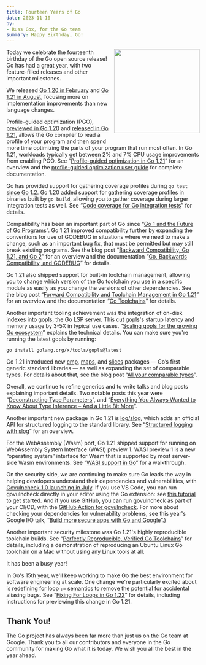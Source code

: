 ```yaml
---
title: Fourteen Years of Go
date: 2023-11-10
by:
- Russ Cox, for the Go team
summary: Happy Birthday, Go!
---
```


<img src="/doc/gopher/gopherdrink.png" height="219" width="223" align="right" style="margin: 0 0 1em 1em;">

Today we celebrate the fourteenth birthday of the Go open source release!
Go has had a great year, with two feature-filled releases and other important milestones.

We released [Go 1.20 in February](/blog/go1.20)
and [Go 1.21 in August](/blog/go1.21),
focusing more on implementation improvements
than new language changes.

Profile-guided optimization (PGO),
[previewed in Go 1.20](/blog/pgo-preview)
and
[released in Go 1.21](/blog/pgo),
allows the Go compiler to read a profile of your program
and then spend more time optimizing the parts
of your program that run most often.
In Go 1.21, workloads typically get between
2% and 7% CPU usage improvements from enabling PGO.
See “[Profile-guided optimization in Go 1.21](/blog/pgo)” for an overview
and the [profile-guided optimization user guide](/doc/pgo)
for complete documentation.

Go has provided support for gathering coverage profiles during `go test`
[since Go 1.2](/blog/cover).
Go 1.20 added support for gathering coverage profiles in binaries
built by `go build`,
allowing you to gather coverage during larger integration tests as well.
See “[Code coverage for Go integration tests](/blog/integration-test-coverage)” for details.

Compatibility has been an important part of Go since
“[Go 1 and the Future of Go Programs](/doc/go1compat)”.
Go 1.21 improved compatibility further
by expanding the conventions for use of GODEBUG
in situations where we need to make a change,
such as an important bug fix,
that must be permitted but may still break existing programs.
See the blog post
“[Backward Compatibility, Go 1.21, and Go 2](/blog/compat)”
for an overview and
the documentation
“[Go, Backwards Compatibility, and GODEBUG](/doc/godebug)” for details.

Go 1.21 also shipped support for built-in toolchain management,
allowing you to change which version of the
Go toolchain you use in a specific module
as easily as you change the versions of other dependencies.
See the blog post
“[Forward Compatibility and Toolchain Management in Go 1.21](/blog/toolchain)”
for an overview and the documentation
“[Go Toolchains](/doc/toolchain)”
for details.

Another important tooling achievement was the
integration of on-disk indexes into
gopls, the Go LSP server.
This cut gopls's startup latency and memory usage by 3-5X
in typical use cases.
“[Scaling gopls for the growing Go ecosystem](/blog/gopls-scalability)”
explains the technical details.
You can make sure you're running the latest gopls by running:

```
go install golang.org/x/tools/gopls@latest
```

Go 1.21 introduced new
[cmp](/pkg/cmp/),
[maps](/pkg/maps/),
and
[slices](/pkg/slices/)
packages — Go’s first generic standard libraries —
as well as expanding the set of comparable types.
For details about that, see the blog post
“[All your comparable types](/blog/comparable)”.

Overall, we continue to refine generics
and to write talks and blog posts explaining
important details.
Two notable posts this year were
“[Deconstructing Type Parameters](/blog/deconstructing-type-parameters)”,
and
“[Everything You Always Wanted to Know About Type Inference – And a Little Bit More](/blog/type-inference)”.

Another important new package in Go 1.21 is
[log/slog](/pkg/log/slog/),
which adds an official API for
structured logging to the standard library.
See “[Structured logging with slog](/blog/slog)” for an overview.

For the WebAssembly (Wasm) port, Go 1.21 shipped support
for running on WebAssembly System Interface (WASI) preview 1.
WASI preview 1 is a new “operating system” interface for Wasm
that is supported by most server-side Wasm environments.
See “[WASI support in Go](/blog/wasi)” for a walkthrough.

On the security side, we are continuing to make sure
Go leads the way in helping developers understand their
dependencies and vulnerabilities,
with [Govulncheck 1.0 launching in July](/blog/govulncheck).
If you use VS Code, you can run govulncheck directly in your
editor using the Go extension:
see [this tutorial](/doc/tutorial/govulncheck-ide) to get started.
And if you use GitHub, you can run govulncheck as part of
your CI/CD, with the
[GitHub Action for govulncheck](https://github.com/marketplace/actions/golang-govulncheck-action).
For more about checking your dependencies for vulnerability problems,
see this year's Google I/O talk,
“[Build more secure apps with Go and Google](https://www.youtube.com/watch?v=HSt6FhsPT8c&ab_channel=TheGoProgrammingLanguage)”.)

Another important security milestone was
Go 1.21's highly reproducible toolchain builds.
See “[Perfectly Reproducible, Verified Go Toolchains](/blog/rebuild)” for details,
including a demonstration of reproducing an Ubuntu Linux Go toolchain
on a Mac without using any Linux tools at all.

It has been a busy year!

In Go's 15th year, we'll keep working to make Go the best environment
for software engineering at scale.
One change we're particularly excited about is
redefining for loop `:=` semantics to remove the
potential for accidental aliasing bugs.
See “[Fixing For Loops in Go 1.22](/blog/loopvar-preview)”
for details,
including instructions for previewing this change in Go 1.21.

## Thank You!

The Go project has always been far more than just us on the Go team at Google.
Thank you to all our contributors and everyone in the Go community for
making Go what it is today.
We wish you all the best in the year ahead.

